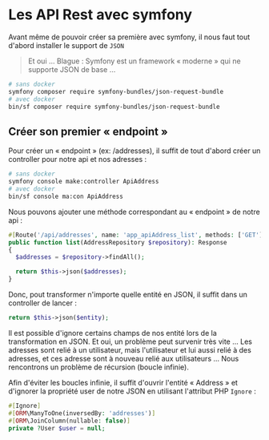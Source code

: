 # Les API Rest avec symfony

Avant même de pouvoir créer sa première avec symfony, il nous faut tout d'abord installer le support de `JSON`

> Et oui ... Blague : Symfony est un framework « moderne » qui ne supporte JSON de base ...

```bash
# sans docker
symfony composer require symfony-bundles/json-request-bundle
# avec docker
bin/sf composer require symfony-bundles/json-request-bundle
```

## Créer son premier « endpoint »

Pour créer un « endpoint » (ex: /addresses), il suffit de tout d'abord créer un controller pour notre
api et nos adresses :

```bash
# sans docker
symfony console make:controller ApiAddress
# avec docker
bin/sf console ma:con ApiAddress
```

Nous pouvons ajouter une méthode correspondant au « endpoint » de notre api :

```php
#[Route('/api/addresses', name: 'app_apiAddress_list', methods: ['GET'])]
public function list(AddressRepository $repository): Response
{
  $addresses = $repository->findAll();

  return $this->json($addresses);
}
```

Donc, pout transformer n'importe quelle entité en JSON, il suffit dans un controller de lancer :

```php
return $this->json($entity);
```

Il est possible d'ignore certains champs de nos entité lors de la transformation en JSON. Et oui, un problème peut survenir très vite ... Les adresses sont relié à un utilisateur, mais l'utilisateur et lui aussi relié à des adresses, et ces adresse sont à nouveau relié aux utilisateurs ... Nous rencontrons un problème de récursion (boucle infinie).

Afin d'éviter les boucles infinie, il suffit d'ouvrir l'entité « Address » et d'ignorer la propriété user de notre JSON en utilisant l'attribut PHP `Ignore` :

```php
#[Ignore]
#[ORM\ManyToOne(inversedBy: 'addresses')]
#[ORM\JoinColumn(nullable: false)]
private ?User $user = null;
```
